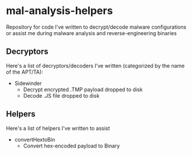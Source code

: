 # mal-analysis-helpers
Repository for code I've written to decrypt/decode malware configurations or assist me during malware analysis and reverse-engineering binaries

## Decryptors
Here's a list of decryptors/decoders I've written (categorized by the name of the APT/TA):
- Sidewinder
    - Decrypt encrypted .TMP payload dropped to disk
    - Decode .JS file dropped to disk

## Helpers
Here's a list of helpers I've written to assist 
- convertHextoBin
    - Convert hex-encoded payload to Binary